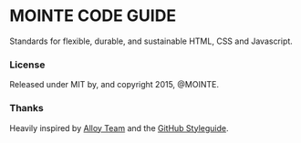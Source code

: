 # MOINTE CODE GUIDE 
Standards for flexible, durable, and sustainable HTML, CSS and Javascript. 

### License

Released under MIT by, and copyright 2015, @MOINTE.

### Thanks

Heavily inspired by [Alloy Team](https://github.com/AlloyTeam/CodeGuide) and the [GitHub Styleguide](http://github.com/mdo/code-guide).

